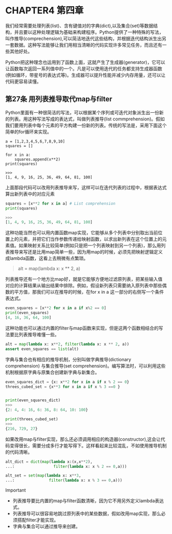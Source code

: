 # CHAPTER4 第四章

我们经常需要处理列表(list)、含有键值对的字典(dict),以及集合(set)等数据结构，并且要以这种处理逻辑为基础来构建程序。Python提供了一种特殊的写法，叫作推导(comprechension),可以简洁地迭代这些结构，并根据迭代结构派生出另一套数据。这种写法能够让我们用相当清晰的代码实现许多常见任务，而且还有一些其他好处。

Python把这种理念也运用到了函数上面，这就产生了生成器(generator)，它可以让函数每次返回一系列值中的一个。凡是可以使用迭代的任务都支持生成器函数(例如循环，带星号的表达式等)。生成器可以提升性能并减少内存用量，还可以让代码更容易读懂。

## 第27条 用列表推导取代map与filter

Python里面有一种很简洁的写法，可以根据某个序列或可迭代对象派生出一份新的列表。用这种写法写成的表达式，叫做列表推导(list commprehension)。假如我们要用列表中每个元素的平方构建一份新的列表。传统的写法是，采用下面这个简单的for循环来实现。

```pyhon
a = [1,2,3,4,5,6,7,8,9,10]
squares = []

for x in a:
    squares.append(x**2)
print(squares)

>>>
[1, 4, 9, 16, 25, 36, 49, 64, 81, 100]
```

上面那段代码可以改用列表推导来写，这样可以在迭代列表的过程中，根据表达式算出新列表中的对应元素

```python
squares = [x**2 for x in a] # List comprehension
print(squares)

>>>
[1, 4, 9, 16, 25, 36, 49, 64, 81, 100]
```

这种功能当然也可以用内置函数map实现，它能够从多个列表中分别取出当前位置上的元素，并把它们当作参数传递给映射函数，以求出新列表在这个位置上的元素值。如果映射关系比较简单(例如只是把一个列表映射到另一个列表)，那么用列表推导来写还是比用map简单一些，因为用map的时候，必须先把映射逻辑定义成lambda函数，这看上去稍微有点繁琐。

>alt = map(lambda x: x ** 2, a)

列表推导还有一个地方比map好，就是它能够方便地过滤原列表，把某些输入值对应的计算结果从输出结果中排除。例如，假设新列表只需要纳入原列表中那些偶数的平方值，那我们可以在推导的时候，在for x in a 这一部分的右侧写一个条件表达式。

```python
even_squares = [x**2 for x in a if x%2 == 0]
print(even_squares)
[4, 16, 36, 64, 100]
```

这种功能也可以通过内置的filter与map函数来实现，但是这两个函数相结合的写法要比列表推导难懂一些。

```python
alt = map(lambda x: x**2, filter(lambda x: x ** 2, a))
assert even_squares == list(alt)
```


字典与集合也有相应的推导机制，分别叫做字典推导(dictionary comprehension) 与集合推导(set comprehension)。编写算法时，可以利用这些机制根据原字典与原集合创建新字典与新集合。

```python
even_squares_dict = {x: x**2 for x in a if x % 2 == 0}
threes_cubed_set = {x**3 for x in a if x % 3 ==0 }


print(even_squares_dict)
>>>
{2: 4, 4: 16, 6: 36, 8: 64, 10: 100}

print(threes_cubed_set)
>>>
{216, 729, 27}
```

如果改用map与filter实现，那么还必须调用相应的构造器(constructor),这会让代码变得很长，需要分成多行才能写得下。这样看起来比较混乱，不如使用推导机制的代码清晰。

```python
alt_dict = dict(map(lambda x:(x,x**2),
...:                 filter(lambda x: x % 2 == 0,a)))

alt_set = set(map(lambda x: x**3,
...:               filter(lambda x: x % 3 == 0,a)))
```

>[!IMPORTANT]
>    - 列表推导要比内置的map与filter函数清晰，因为它不用另外定义lambda表达式。
>    - 列表推导可以很容易地跳过原列表中的某些数据，假如改用map实现，那么必须搭配filter才能实现。
>    - 字典与集合可以通过推导来创建。